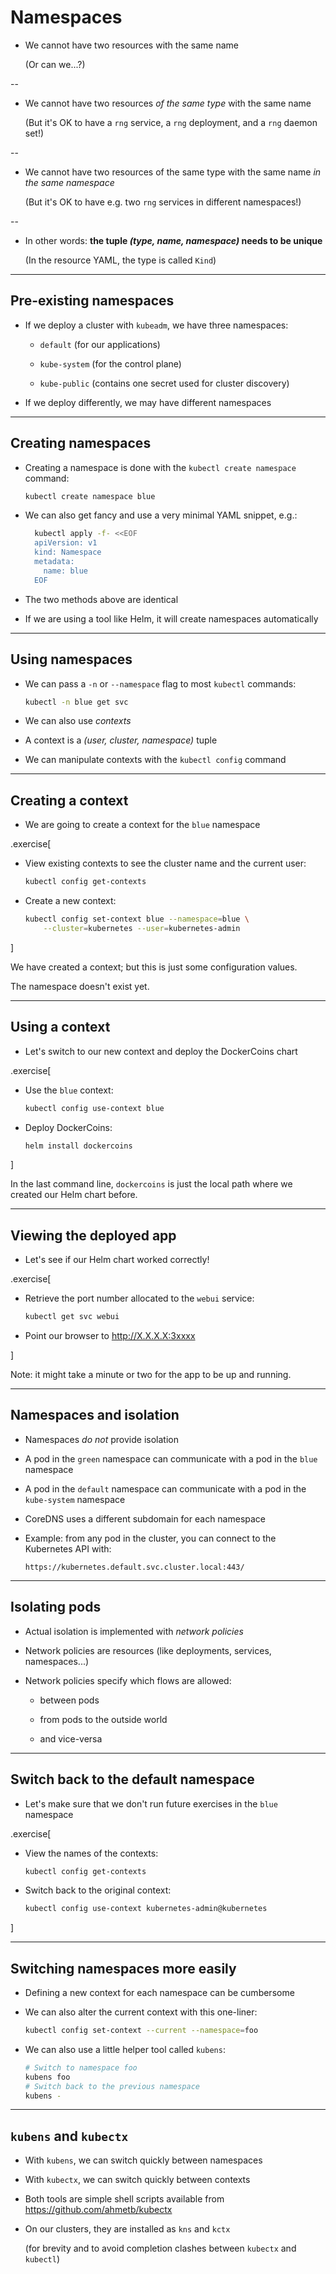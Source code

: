 # Namespaces

- We cannot have two resources with the same name

  (Or can we...?)

--

- We cannot have two resources *of the same type* with the same name

  (But it's OK to have a `rng` service, a `rng` deployment, and a `rng` daemon set!)

--

- We cannot have two resources of the same type with the same name *in the same namespace*

  (But it's OK to have e.g. two `rng` services in different namespaces!)

--

- In other words: **the tuple *(type, name, namespace)* needs to be unique**

  (In the resource YAML, the type is called `Kind`)

---

## Pre-existing namespaces

- If we deploy a cluster with `kubeadm`, we have three namespaces:

  - `default` (for our applications)

  - `kube-system` (for the control plane)

  - `kube-public` (contains one secret used for cluster discovery)

- If we deploy differently, we may have different namespaces

---

## Creating namespaces

- Creating a namespace is done with the `kubectl create namespace` command:
  ```bash
  kubectl create namespace blue
  ```

- We can also get fancy and use a very minimal YAML snippet, e.g.:
  ```bash
	kubectl apply -f- <<EOF
	apiVersion: v1
	kind: Namespace
	metadata:
	  name: blue
	EOF
  ```

- The two methods above are identical

- If we are using a tool like Helm, it will create namespaces automatically

---

## Using namespaces

- We can pass a `-n` or `--namespace` flag to most `kubectl` commands:
  ```bash
  kubectl -n blue get svc
  ```

- We can also use *contexts*

- A context is a *(user, cluster, namespace)* tuple

- We can manipulate contexts with the `kubectl config` command

---

## Creating a context

- We are going to create a context for the `blue` namespace

.exercise[

- View existing contexts to see the cluster name and the current user:
  ```bash
  kubectl config get-contexts
  ```

- Create a new context:
  ```bash
  kubectl config set-context blue --namespace=blue \
      --cluster=kubernetes --user=kubernetes-admin
  ```

]

We have created a context; but this is just some configuration values.

The namespace doesn't exist yet.

---

## Using a context

- Let's switch to our new context and deploy the DockerCoins chart

.exercise[

- Use the `blue` context:
  ```bash
  kubectl config use-context blue
  ```

- Deploy DockerCoins:
  ```bash
  helm install dockercoins
  ```

]

In the last command line, `dockercoins` is just the local path where
we created our Helm chart before.

---

## Viewing the deployed app

- Let's see if our Helm chart worked correctly!

.exercise[

- Retrieve the port number allocated to the `webui` service:
  ```bash
  kubectl get svc webui
  ```

- Point our browser to http://X.X.X.X:3xxxx

]

Note: it might take a minute or two for the app to be up and running.

---

## Namespaces and isolation

- Namespaces *do not* provide isolation

- A pod in the `green` namespace can communicate with a pod in the `blue` namespace

- A pod in the `default` namespace can communicate with a pod in the `kube-system` namespace

- CoreDNS uses a different subdomain for each namespace

- Example: from any pod in the cluster, you can connect to the Kubernetes API with:

  `https://kubernetes.default.svc.cluster.local:443/`

---

## Isolating pods

- Actual isolation is implemented with *network policies*

- Network policies are resources (like deployments, services, namespaces...)

- Network policies specify which flows are allowed:

  - between pods

  - from pods to the outside world

  - and vice-versa

---

## Switch back to the default namespace

- Let's make sure that we don't run future exercises in the `blue` namespace

.exercise[

- View the names of the contexts:
  ```bash
  kubectl config get-contexts
  ```

- Switch back to the original context:
  ```bash
  kubectl config use-context kubernetes-admin@kubernetes
  ```

]

---

## Switching namespaces more easily

- Defining a new context for each namespace can be cumbersome

- We can also alter the current context with this one-liner:

  ```bash
  kubectl config set-context --current --namespace=foo
  ```

- We can also use a little helper tool called `kubens`:

  ```bash
  # Switch to namespace foo
  kubens foo
  # Switch back to the previous namespace
  kubens -
  ```

---

##  `kubens` and `kubectx`

- With `kubens`, we can switch quickly between namespaces

- With `kubectx`, we can switch quickly between contexts

- Both tools are simple shell scripts available from https://github.com/ahmetb/kubectx

- On our clusters, they are installed as `kns` and `kctx`

  (for brevity and to avoid completion clashes between `kubectx` and `kubectl`)
